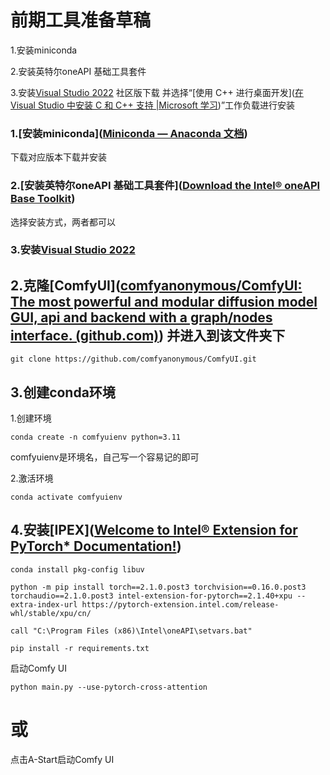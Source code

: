 # 前期工具准备草稿

1.安装miniconda

2.安装英特尔oneAPI 基础工具套件

3.安装[Visual Studio 2022](https://visualstudio.microsoft.com/zh-hans/vs) 社区版下载  并选择“[使用 C++ 进行桌面开发]([在 Visual Studio 中安装 C 和 C++ 支持 |Microsoft 学习](https://learn.microsoft.com/en-us/cpp/build/vscpp-step-0-installation?view=msvc-170#step-4---choose-workloads))”工作负载进行安装

### 1.[安装miniconda]([Miniconda — Anaconda 文档](https://docs.anaconda.com/miniconda/))

下载对应版本下载并安装

### 2.[安装英特尔oneAPI 基础工具套件]([Download the Intel® oneAPI Base Toolkit](https://www.intel.cn/content/www/cn/zh/developer/tools/oneapi/base-toolkit-download.html))

选择安装方式，两者都可以

### 3.安装[Visual Studio 2022](https://visualstudio.microsoft.com/zh-hans/vs)

## 2.克隆[ComfyUI]([comfyanonymous/ComfyUI: The most powerful and modular diffusion model GUI, api and backend with a graph/nodes interface. (github.com)](https://github.com/comfyanonymous/ComfyUI)) 并进入到该文件夹下

```
git clone https://github.com/comfyanonymous/ComfyUI.git
```

## 3.创建conda环境

1.创建环境

```
conda create -n comfyuienv python=3.11
```

comfyuienv是环境名，自己写一个容易记的即可

2.激活环境

```
conda activate comfyuienv
```

## 4.安装[IPEX]([Welcome to Intel® Extension for PyTorch* Documentation!](https://intel.github.io/intel-extension-for-pytorch/index.html#installation?platform=gpu))

```
conda install pkg-config libuv
```

```
python -m pip install torch==2.1.0.post3 torchvision==0.16.0.post3 torchaudio==2.1.0.post3 intel-extension-for-pytorch==2.1.40+xpu --extra-index-url https://pytorch-extension.intel.com/release-whl/stable/xpu/cn/
```

```
call "C:\Program Files (x86)\Intel\oneAPI\setvars.bat"
```

```
pip install -r requirements.txt
```

启动Comfy UI

```
python main.py --use-pytorch-cross-attention
```

# 或

点击A-Start启动Comfy UI